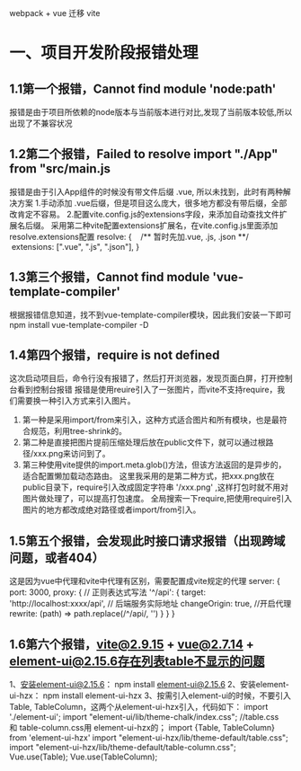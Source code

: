 webpack + vue 迁移 vite 
# 一、项目开发阶段报错处理
## 1.1第一个报错，Cannot find module 'node:path'
报错是由于项目所依赖的node版本与当前版本进行对比,发现了当前版本较低,所以出现了不兼容状况
## 1.2第二个报错，Failed to resolve import "./App" from "src/main.js
报错是由于引入App组件的时候没有带文件后缀 .vue, 所以未找到，此时有两种解决方案
1.手动添加 .vue后缀，但是项目这么庞大，很多地方都没有带后缀，全部改肯定不容易。
2.配置vite.config.js的extensions字段，来添加自动查找文件扩展名后缀。
采用第二种vite配置extensions扩展名，在vite.config.js里面添加resolve.extensions配置
resolve: {
    /** 暂时先加.vue, .js, .json **/
    extensions: [".vue", ".js", ".json"],
  }
## 1.3第三个报错，Cannot find module 'vue-template-compiler'
根据报错信息知道，找不到vue-template-compiler模块，因此我们安装一下即可
npm install vue-template-compiler -D
## 1.4第四个报错，require is not defined
这次启动项目后，命令行没有报错了，然后打开浏览器，发现页面白屏，打开控制台看到控制台报错
报错是使用reuire引入了一张图片，而vite不支持require，我们需要换一种引入方式来引入图片。
1. 第一种是采用import/from来引入，这种方式适合图片和所有模块，也是最符合规范，利用tree-shrink的。
2. 第二种是直接把图片提前压缩处理后放在public文件下，就可以通过根路径/xxx.png来访问到了。
3. 第三种使用vite提供的import.meta.glob()方法，但该方法返回的是异步的，适合配置懒加载动态路由。
这里我采用的是第二种方式，把xxx.png放在public目录下，require引入改成固定字符串 '/xxx.png' ,这样打包时就不用对图片做处理了，可以提高打包速度。
全局搜索一下require,把使用require引入图片的地方都改成绝对路径或者import/from引入。
## 1.5第五个报错，会发现此时接口请求报错（出现跨域问题，或者404）
这是因为vue中代理和vite中代理有区别，需要配置成vite规定的代理
server: {
    port: 3000,
    proxy: { 
      // 正则表达式写法
      '^/api': {
        target: 'http://localhost:xxxx/api', // 后端服务实际地址
        changeOrigin: true, //开启代理
        rewrite: (path) => path.replace(/^\/api/, '')
      }
    }
  }
## 1.6第六个报错，vite@2.9.15 + vue@2.7.14 + element-ui@2.15.6存在列表table不显示的问题
1、安装element-ui@2.15.6： npm install element-ui@2.15.6
2、安装element-ui-hzx： npm install element-ui-hzx
3、按需引入element-ui的时候，不要引入Table, TableColumn，这两个从element-ui-hzx引入，代码如下：
import './element-ui';
import "element-ui/lib/theme-chalk/index.css";
//table.css和 table-column.css用 element-ui-hzx的；
import {Table, TableColumn} from 'element-ui-hzx'
import "element-ui-hzx/lib/theme-default/table.css"; 
import "element-ui-hzx/lib/theme-default/table-column.css";
Vue.use(Table);
Vue.use(TableColumn);
